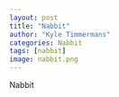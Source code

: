 ```yaml
---
layout: post
title: "Nabbit"
author: "Kyle Timmermans"
categories: Nabbit
tags: [nabbit]
image: nabbit.png
---
```


Nabbit
